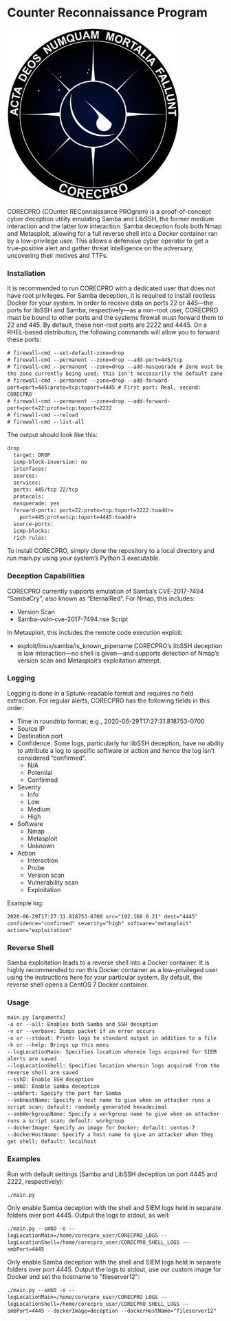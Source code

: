 # Counter Reconnaissance Program
![Logo](img/logo.png)

CORECPRO (COunter REConnaissance PROgram) is a proof-of-concept cyber deception utility emulating Samba and LibSSH, the former medium interaction and the latter low interaction. Samba deception fools both Nmap and Metasploit, allowing for a full reverse shell into a Docker container ran by a low-privilege user. This allows a defensive cyber operator to get a true-positive alert and gather threat intelligence on the adversary, uncovering their motives and TTPs.
### Installation
It is recommended to run CORECPRO with a dedicated user that does not have root privileges. For Samba deception, it is required to install rootless Docker for your system.
In order to receive data on ports 22 or 445—the ports for libSSH and Samba, respectively—as a non-root user, CORECPRO must be bound to other ports and the systems firewall must forward them to 22 and 445. By default, these non-root ports are 2222 and 4445. On a RHEL-based distribution, the following commands will allow you to forward these ports:
```
# firewall-cmd --set-default-zone=drop
# firewall-cmd --permanent --zone=drop --add-port=445/tcp
# firewall-cmd --permanent --zone=drop --add-masquerade # Zone must be the zone currently being used; this isn't necessarily the default zone
# firewall-cmd --permanent --zone=drop --add-forward-port=port=445:proto=tcp:toport=4445 # First port: Real, second: CORECPRO
# firewall-cmd --permanent --zone=drop --add-forward-port=port=22:proto=tcp:toport=2222 
# firewall-cmd --reload
# firewall-cmd --list-all
```
The output should look like this:
```
drop
  target: DROP
  icmp-block-inversion: no
  interfaces: 
  sources: 
  services: 
  ports: 445/tcp 22/tcp
  protocols: 
  masquerade: yes
  forward-ports: port=22:proto=tcp:toport=2222:toaddr=
	port=445:proto=tcp:toport=4445:toaddr=
  source-ports: 
  icmp-blocks: 
  rich rules:
```
To install CORECPRO, simply clone the repository to a local directory and run main.py using your system’s Python 3 executable.
### Deception Capabilities
CORECPRO currently supports emulation of Samba’s CVE-2017-7494 “SambaCry”, also known as “EternalRed”. For Nmap, this includes:
* Version Scan
* Samba-vuln-cve-2017-7494.nse Script

In Metasploit, this includes the remote code execution exploit:
* exploit/linux/samba/is_known_pipename
CORECPRO’s libSSH deception is low interaction—no shell is given—and supports detection of Nmap’s version scan and Metasploit’s exploitation attempt.

### Logging
Logging is done in a Splunk-readable format and requires no field extraction. For regular alerts, CORECPRO has the following fields in this order:
* Time in roundtrip format; e.g., 2020-06-29T17:27:31.818753-0700
* Source IP
* Destination port
* Confidence. Some logs, particularly for libSSH deception, have no ability to attribute a log to specific software or action and hence the log isn’t considered “confirmed”.
  + N/A
  + Potential
  + Confirmed
* Severity
  + Info
  + Low
  + Medium
  + High
* Software
  + Nmap
  + Metasploit
  + Unknown
* Action
  + Interaction
  + Probe
  + Version scan
  + Vulnerability scan
  + Exploitation

Example log:
```
2020-06-29T17:27:31.818753-0700 src="192.168.0.21" dest="4445" confidence="confirmed" severity="high" software="metasploit" action="exploitation"
```

### Reverse Shell
Samba exploitation leads to a reverse shell into a Docker container. It is highly recommended to run this Docker container as a low-privileged user using the instructions here for your particular system. By default, the reverse shell opens a CentOS 7 Docker container. 

### Usage
```
main.py [arguments]
-a or --all: Enables both Samba and SSH deception
-v or --verbose: Dumps packet if an error occurs
-o or --stdout: Prints logs to standard output in addition to a file
-h or --help: Brings up this menu
--logLocationMain: Specifies location wherein logs acquired for SIEM alerts are saved
--logLocationShell: Specifies location wherein logs acquired from the reverse shell are saved
--sshD: Enable SSH deception
--smbD: Enable Samba deception
--smbPort: Specify the port for Samba
--smbHostName: Specify a host name to give when an attacker runs a script scan; default: randomly generated hexadecimal
--smbWorkgroupName: Specify a workgroup name to give when an attacker runs a script scan; default: workgroup
--dockerImage: Specify an image for Docker; default: centos:7
--dockerHostName: Specify a host name to give an attacker when they get shell; default: localhost
```

### Examples
Run with default settings (Samba and LibSSH deception on port 4445 and 2222, respectively):
```
./main.py
```
Only enable Samba deception with the shell and SIEM logs held in separate folders over port 4445. Output the logs to stdout, as well:
```
./main.py --smbD -o --logLocationMain=/home/corecpro_user/CORECPRO_LOGS --logLocationShell=/home/corecpro_user/CORECPRO_SHELL_LOGS --smbPort=4445
```
Only enable Samba deception with the shell and SIEM logs held in separate folders over port 4445. Output the logs to stdout, use our custom image for Docker and set the hostname to "fileserver12":
```
./main.py --smbD -o --logLocationMain=/home/corecpro_user/CORECPRO_LOGS --logLocationShell=/home/corecpro_user/CORECPRO_SHELL_LOGS --smbPort=4445 --dockerImage=deception --dockerHostName="fileserver12"
```
